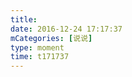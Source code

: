 ```yaml
---
title: 
date: 2016-12-24 17:17:37
mCategories: [说说]
type: moment
time: t171737
---
```


<div id="pics-20161224171737"></div>

<script src="/lib/moment/pics.js"></script>
<script>
var data = [
    {"link": "2016-12-24_000002.jpeg", "type": "shuoshuo"}
];
picsRender(data, "pics-20161224171737");
</script>

